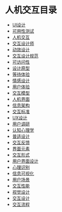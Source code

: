 
# 人机交互目录

+ [UI设计]()
+ [可用性测试]()
+ [人机交互]()
+ [交互设计师]()
+ [动效设计]()
+ [交互设计规范]()
+ [可访问性]()
+ [设计原型]()
+ [等待体验]()
+ [情感设计]()
+ [用户体验]()
+ [交互模型]()
+ [人机界面]()
+ [信息架构]()
+ [交互标准]()
+ [UX设计]()
+ [用户调研]()
+ [认知心理学]()
+ [普适设计]()
+ [交互反馈]()
+ [界面元素]()
+ [交互形式]()
+ [用户界面设计]()
+ [心理识别]()
+ [信息可视化]()
+ [用户场景]()
+ [交互性能]()
+ [视觉设计]()
+ [交互设计]()
+ [交互流程]()